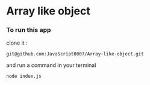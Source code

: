 # Array like object

### To run this app
clone it :
```
git@github.com:JavaScript0007/Array-like-object.git
```

and run a command in your terminal
```
node index.js
```
